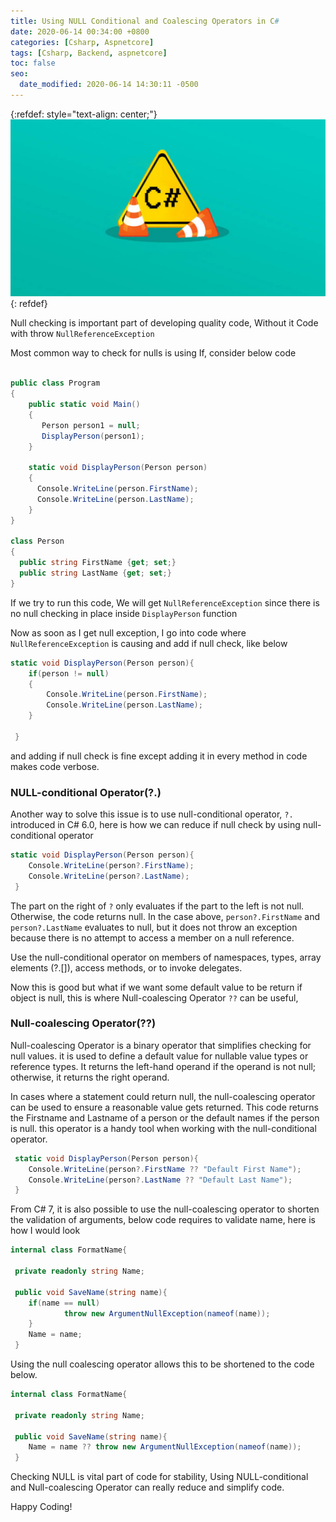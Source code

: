 ```yaml
---
title: Using NULL Conditional and Coalescing Operators in C#
date: 2020-06-14 00:34:00 +0800
categories: [Csharp, Aspnetcore]
tags: [Csharp, Backend, aspnetcore]
toc: false
seo:
  date_modified: 2020-06-14 14:30:11 -0500
---
```

{:refdef: style="text-align: center;"}
![csharp-null](/assets/img/06142020/Csharp_null.jpg)
{: refdef}


Null checking is important part of developing quality code, Without it Code with throw <code>NullReferenceException</code>

Most common way to check for nulls is using If, consider below code

```C#

public class Program
{
	public static void Main()
	{
	   Person person1 = null;
	   DisplayPerson(person1);
	}

	static void DisplayPerson(Person person)
	{
	  Console.WriteLine(person.FirstName);
	  Console.WriteLine(person.LastName);
	}
}

class Person
{
  public string FirstName {get; set;}
  public string LastName {get; set;}
}
```

If we try to run this code, We will get <code>NullReferenceException</code> since there is no null checking in place inside <code>DisplayPerson</code> function

Now as soon as I get null exception, I go into code where <code>NullReferenceException</code> is causing and add if null check, like below

```C#
static void DisplayPerson(Person person){
	if(person != null)
	{
		Console.WriteLine(person.FirstName);
		Console.WriteLine(person.LastName);
	}
	
 }
```
and adding if null check is fine except adding it in every method in code makes code verbose.

### NULL-conditional Operator(?.)

Another way to solve this issue is to use null-conditional operator, <code>?.</code>  introduced in C# 6.0, here is how  we can reduce if null check by using null-conditional operator

```C#
static void DisplayPerson(Person person){
	Console.WriteLine(person?.FirstName);
	Console.WriteLine(person?.LastName);
 }
```

The part on the right of <code>?</code> only evaluates if the part to the left is not null. Otherwise, the code returns null. In the case above, <code>person?.FirstName</code> and <code>person?.LastName</code> evaluates to null, but it does not throw an exception because there is no attempt to access a member on a null reference. 

Use the null-conditional operator on members of namespaces, types, array elements (?.[]), access methods, or to invoke delegates.

Now this is good but what if we want some default value to be return if object is null, this is where Null-coalescing Operator <code>??</code> can be useful,

### Null-coalescing Operator(??)
Null-coalescing Operator is a binary operator that simplifies checking for null values. it is used to define a default value for nullable value types or reference types. It returns the left-hand operand if the operand is not null; otherwise, it returns the right operand. 

In cases where a statement could return null, the null-coalescing operator can be used to ensure a reasonable value gets returned. This code returns the Firstname and Lastname of a person or the default names if the person is null. this operator is a handy tool when working with the null-conditional operator.

```C#
 static void DisplayPerson(Person person){
    Console.WriteLine(person?.FirstName ?? "Default First Name");
    Console.WriteLine(person?.LastName ?? "Default Last Name");
 }
```

From C# 7, it is also possible to use the null-coalescing operator to shorten the validation of arguments, below code requires to validate name, here is how I would look 
```C#
internal class FormatName{

 private readonly string Name;

 public void SaveName(string name){
    if(name == null)
            throw new ArgumentNullException(nameof(name));
    }
    Name = name;
 }
```

Using the null coalescing operator allows this to be shortened to the code below.

```C#
internal class FormatName{

 private readonly string Name;

 public void SaveName(string name){
    Name = name ?? throw new ArgumentNullException(nameof(name));
 }
```

Checking NULL is vital part of code for stability, Using NULL-conditional and Null-coalescing Operator can really reduce and simplify code.

Happy Coding!